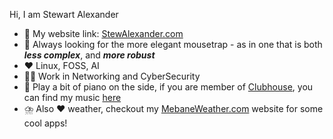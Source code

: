 Hi, I am Stewart Alexander
- 🔗 My website link: [StewAlexander.com](https://www.stewalexander.com)
- 👀 Always looking for the more elegant mousetrap - as in one that is both _**less complex**_, and _**more robust**_
- ♥️ Linux, FOSS, AI 
- 👨‍💼 Work in Networking and CyberSecurity
- 🎹 Play a bit of piano on the side, if you are member of [Clubhouse](https://www.clubhouse.com/), you can find my music [here](https://www.clubhouse.com/club/soft-piano-performances?utm_medium=ch_club&utm_campaign=iwKZwsmELF4pENe6lkJUcQ-400543)
- ⛈️ Also ♥️ weather, checkout my [MebaneWeather.com](http://MebaneWeather.com) website for some cool apps!

<!---
StewAlexander-com/StewAlexander-com is a ✨ special ✨ repository because its `README.md` (this file) appears on your GitHub profile.
You can click the Preview link to take a look at your changes.
--->

